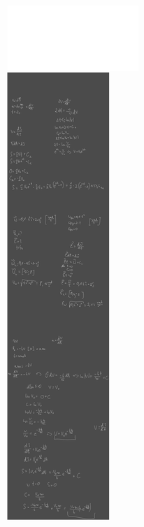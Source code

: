 ![1 Lista zadań kinematyka i dynamika 2022](Notatki/Semestr%202/Fizyka%201.1A/%C4%86wiczenia/%C4%86wiczenia%201/1%20Lista%20zada%C5%84%20kinematyka%20i%20dynamika%202022.pdf)
![Drawing 2023-03-08 17.01.13.excalidraw](Notatki/Semestr%202/Fizyka%201.1A/%C4%86wiczenia/%C4%86wiczenia%201/Drawing%202023-03-08%2017.01.13.excalidraw.svg)